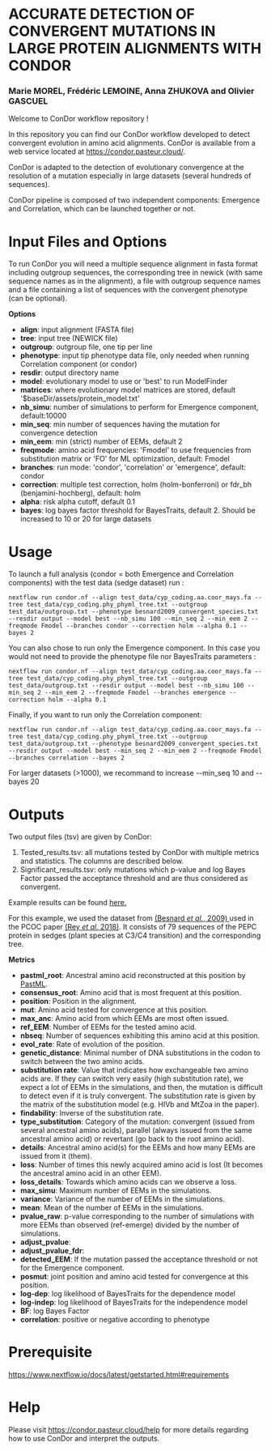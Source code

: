 # ACCURATE DETECTION OF CONVERGENT MUTATIONS IN LARGE PROTEIN ALIGNMENTS WITH CONDOR

### Marie MOREL, Frédéric LEMOINE, Anna ZHUKOVA and Olivier GASCUEL

Welcome to ConDor workflow repository ! 

In this repository you can find our ConDor workflow developed to detect convergent evolution in amino acid alignments. 
ConDor is available from a web service located at https://condor.pasteur.cloud/.

ConDor is adapted to the detection of evolutionary convergence at the resolution of a mutation especially in large datasets (several hundreds of sequences). 

ConDor pipeline is composed of two independent components: Emergence and Correlation, which can be launched together or not.

# Input Files and Options
To run ConDor you will need a multiple sequence alignment in fasta format including outgroup sequences, the corresponding tree in newick (with same sequence names as in the alignment), a file with outgroup sequence names and a file containing a list of sequences with the convergent phenotype (can be optional).

**Options**
- **align**: input alignment (FASTA file)
- **tree**: input tree (NEWICK file)
- **outgroup**: outgroup file, one tip per line
- **phenotype**: input tip phenotype data file, only needed when running Correlation component (or condor)
- **resdir**: output directory name
- **model**: evolutionary model to use or 'best' to run ModelFinder
- **matrices**: where evolutionary model matrices are stored, default '$baseDir/assets/protein_model.txt'
- **nb_simu**: number of simulations to perform for Emergence component, default:10000
- **min_seq**: min number of sequences having the mutation for convergence detection
- **min_eem**: min (strict) number of EEMs, default 2
- **freqmode**: amino acid frequencies: 'Fmodel' to use frequencies from substitution matrix or 'FO' for ML optimization, default: Fmodel
- **branches**: run mode: 'condor', 'correlation' or 'emergence', default: condor
- **correction**: multiple test correction, holm (holm-bonferroni) or fdr_bh (benjamini-hochberg), default: holm
- **alpha**: risk alpha cutoff, default 0.1
- **bayes**: log bayes factor threshold for BayesTraits, default 2. Should be increased to 10 or 20 for large datasets

# Usage
To launch a full analysis (condor = both Emergence and Correlation components) with the test data (sedge dataset) run : 

    nextflow run condor.nf --align test_data/cyp_coding.aa.coor_mays.fa --tree test_data/cyp_coding.phy_phyml_tree.txt --outgroup test_data/outgroup.txt --phenotype besnard2009_convergent_species.txt --resdir output --model best --nb_simu 100 --min_seq 2 --min_eem 2 --freqmode Fmodel --branches condor --correction holm --alpha 0.1 --bayes 2

You can also chose to run only the Emergence component. In this case you would not need to provide the phenotype file nor BayesTraits parameters : 

    nextflow run condor.nf --align test_data/cyp_coding.aa.coor_mays.fa --tree test_data/cyp_coding.phy_phyml_tree.txt --outgroup test_data/outgroup.txt --resdir output --model best --nb_simu 100 --min_seq 2 --min_eem 2 --freqmode Fmodel --branches emergence --correction holm --alpha 0.1

Finally, if you want to run only the Correlation component: 

    nextflow run condor.nf --align test_data/cyp_coding.aa.coor_mays.fa --tree test_data/cyp_coding.phy_phyml_tree.txt --outgroup test_data/outgroup.txt --phenotype besnard2009_convergent_species.txt --resdir output --model best --min_seq 2 --min_eem 2 --freqmode Fmodel --branches correlation --bayes 2

For larger datasets (>1000), we recommand to increase --min_seq 10 and --bayes 20

# Outputs
Two output files (tsv) are given by ConDor:

1. Tested_results.tsv: all mutations tested by ConDor with multiple metrics and statistics. The columns are described below.  
2. Significant_results.tsv: only mutations which p-value and log Bayes Factor passed the acceptance threshold and are thus considered as convergent.  

Example results can be found <a href="https://condor.pasteur.cloud/view/7c9b6049-96aa-471a-47de-a184817db0b2">here.</a>  

For this example, we used the dataset from <a href=https://doi.org/10.1093/molbev/msp103>(Besnard *et al.*, 2009) </a> used in the PCOC paper <a href=https://academic.oup.com/mbe/article-pdf/35/9/2296/25534515/msy114.pdf>(Rey *et al.* 2018)</a>.
It consists of 79 sequences of the PEPC protein in sedges (plant species at C3/C4 transition) and the corresponding tree. 

**Metrics**

- **pastml_root**: Ancestral amino acid reconstructed at this position by [PastML](https://academic.oup.com/mbe/article/36/9/2069/5498561?login=true).
- **consensus_root**: Amino acid that is most frequent at this position. 
- **position**: Position in the alignment. 
- **mut**: Amino acid tested for convergence at this position. 
- **max_anc**: Amino acid from which EEMs are most often issued. 
- **ref_EEM**: Number of EEMs for the tested amino acid.
- **nbseq**: Number of sequences exhibiting this amino acid at this position. 
- **evol_rate**: Rate of evolution of the position.
- **genetic_distance**: Minimal number of DNA substitutions in the codon to switch between the two amino acids. 
- **substitution rate**: Value that indicates how exchangeable two amino acids are. If they can switch very easily (high substitution rate), we expect a lot of EEMs in the simulations, and then, the mutation is difficult to detect even if it is truly convergent. The substitution rate is given by the matrix of the substitution model (e.g. HIVb and MtZoa in the paper).
- **findability**: Inverse of the substitution rate. 
- **type_substitution**: Category of the mutation: convergent (issued from several ancestral amino acids), parallel (always issued from the same ancestral amino acid) or revertant (go back to the root amino acid). 
- **details**: Ancestral amino acid(s) for the EEMs and how many EEMs are issued from it (them).
- **loss**: Number of times this newly acquired amino acid is lost (It becomes the ancestral amino acid in an other EEM).
- **loss_details**: Towards which amino acids can we observe a loss.
- **max_simu**: Maximum number of EEMs in the simulations.
- **variance**: Variance of the number of EEMs in the simulations.
- **mean**: Mean of the number of EEMs in the simulations.
- **pvalue_raw**: p-value corresponding to the number of simulations with more EEMs than observed (ref-emerge) divided by the number of simulations.
- **adjust_pvalue**:
- **adjust_pvalue_fdr**:
- **detected_EEM**: If the mutation passed the acceptance threshold or not for the Emergence component.
- **posmut**: joint position and amino acid tested for convergence at this position. 
- **log-dep**: log likelihood of BayesTraits for the dependence model
- **log-indep**: log likelihood of BayesTraits for the independence model
- **BF**: log Bayes Factor
- **correlation**: positive or negative according to phenotype

# Prerequisite 
https://www.nextflow.io/docs/latest/getstarted.html#requirements

# Help
Please visit https://condor.pasteur.cloud/help for more details regarding how to use ConDor and interpret the outputs. 



